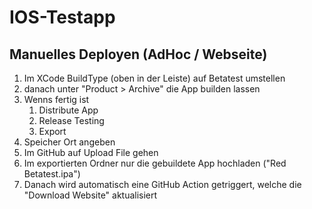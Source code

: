 # IOS-Testapp

## Manuelles Deployen (AdHoc / Webseite)
1. Im XCode BuildType (oben in der Leiste) auf Betatest umstellen
2. danach unter "Product > Archive" die App builden lassen
3. Wenns fertig ist
   1. Distribute App
   2. Release Testing
   3. Export
4. Speicher Ort angeben
5. Im GitHub auf Upload File gehen
6. Im exportierten Ordner nur die gebuildete App hochladen ("Red Betatest.ipa")
7. Danach wird automatisch eine GitHub Action getriggert, welche die "Download Website" aktualisiert
